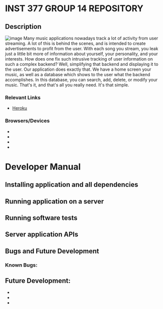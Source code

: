 # INST 377 GROUP 14 REPOSITORY
## Description
![image](https://user-images.githubusercontent.com/21690041/167336877-6dcffebe-dcd6-4711-831a-00cfa1936b82.png)
Many music applications nowadays track a lot of activity from user streaming. A lot of this is behind the scenes, and is intended to create advertisements to profit from the user. With each song you stream, you leak just a little bit more
of information about yourself, your personality, and your interests. How does one fix such intrusive tracking of user information on such a complex backend? Well, simplifying that backend and displaying it to the user. Our application does exactly that. We have a home screen your music, as well as a database which shows to the user what the backend accomplishes. In this database, you can search, add, delete, or modify your music. That's it, and
that's all you really need. It's that simple.

### Relevant Links
* [Heroku](https://young-savannah-96635.herokuapp.com/index.html)

### Browsers/Devices
- 
- 
- 
- 

# Developer Manual

## Installing application and all dependencies


## Running application on a server

## Running software tests

## Server application APIs

## Bugs and Future Development
### Known Bugs:

## Future Development:
- 
- 
- 


